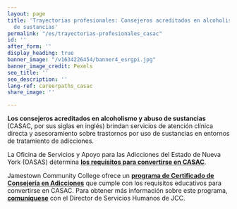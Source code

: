 ```yaml
---
layout: page
title: 'Trayectorias profesionales: Consejeros acreditados en alcoholismo y abuso
  de sustancias'
permalink: "/es/trayectorias-profesionales_casac"
id: ''
after_form: ''
display_heading: true
banner_image: "/v1634226454/banner4_esrgpi.jpg"
banner_image_credit: Pexels
seo_title: ''
seo_description: ''
lang-ref: careerpaths_casac
share_image: ''

---
```

**Los consejeros acreditados en alcoholismo y abuso de sustancias** (CASAC, por sus siglas en inglés) brindan servicios de atención clínica directa y asesoramiento sobre trastornos por uso de sustancias en entornos de tratamiento de adicciones.

La Oficina de Servicios y Apoyo para las Adicciones del Estado de Nueva York (OASAS) determina [**los requisitos para convertirse en CASAC**](https://oasas.ny.gov/credentialing/alcoholism-and-substance-abuse-counselor-casac).

Jamestown Community College ofrece un [**programa de Certificado de Consejería en Adicciones**](https://www.sunyjcc.edu/programs/addictions-counseling-certificate) que cumple con los requisitos educativos para convertirse en CASAC. Para obtener más información sobre este programa, [**comuníquese**](https://www.sunyjcc.edu/faculty-staff-directory/catherine-iannello) con el Director de Servicios Humanos de JCC.